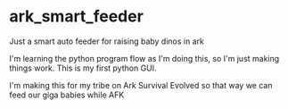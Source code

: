 # ark_smart_feeder
Just a smart auto feeder for raising baby dinos in ark

I'm learning the python program flow as I'm doing this, so I'm just making things work. This is my first python GUI.

I'm making this for my tribe on Ark Survival Evolved so that way we can feed our giga babies while AFK
